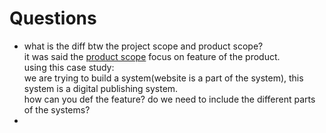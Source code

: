 # Questions

- what is the diff btw the project scope and product scope?  
  it was said the [product scope](https://www.izenbridge.com/blog/product-scope-vs-project-scope/) focus on feature of the product.  
  using this case study:  
    we are trying to build a system(website is a part of the system), this system is a digital publishing system.  
    how can you def the feature? do we need to include the different parts of the systems?  
- 

  
